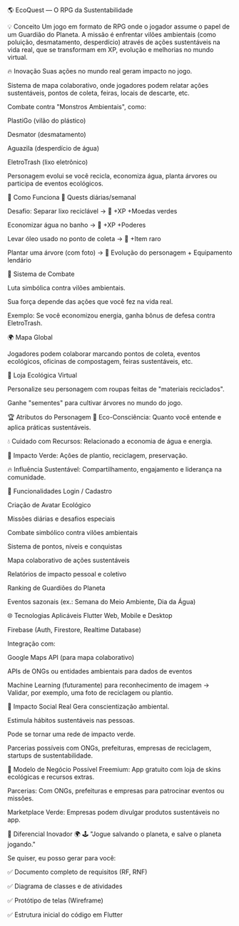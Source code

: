 🌎 EcoQuest — O RPG da Sustentabilidade

💡 Conceito
Um jogo em formato de RPG onde o jogador assume o papel de um Guardião do Planeta. A missão é enfrentar vilões ambientais (como poluição, desmatamento, desperdício) através de ações sustentáveis na vida real, que se transformam em XP, evolução e melhorias no mundo virtual.

🔥 Inovação
Suas ações no mundo real geram impacto no jogo.

Sistema de mapa colaborativo, onde jogadores podem relatar ações sustentáveis, pontos de coleta, feiras, locais de descarte, etc.

Combate contra "Monstros Ambientais", como:

PlastiGo (vilão do plástico)

Desmator (desmatamento)

Aguazila (desperdício de água)

EletroTrash (lixo eletrônico)

Personagem evolui se você recicla, economiza água, planta árvores ou participa de eventos ecológicos.

🏹 Como Funciona
📜 Quests diárias/semanal

Desafio: Separar lixo reciclável → 🎁 +XP +Moedas verdes

Economizar água no banho → 🎁 +XP +Poderes

Levar óleo usado no ponto de coleta → 🎁 +Item raro

Plantar uma árvore (com foto) → 🎁 Evolução do personagem + Equipamento lendário

🎯 Sistema de Combate

Luta simbólica contra vilões ambientais.

Sua força depende das ações que você fez na vida real.

Exemplo: Se você economizou energia, ganha bônus de defesa contra EletroTrash.

🌍 Mapa Global

Jogadores podem colaborar marcando pontos de coleta, eventos ecológicos, oficinas de compostagem, feiras sustentáveis, etc.

🛒 Loja Ecológica Virtual

Personalize seu personagem com roupas feitas de "materiais reciclados".

Ganhe "sementes" para cultivar árvores no mundo do jogo.

🏆 Atributos do Personagem
🌱 Eco-Consciência: Quanto você entende e aplica práticas sustentáveis.

💧 Cuidado com Recursos: Relacionado a economia de água e energia.

🌿 Impacto Verde: Ações de plantio, reciclagem, preservação.

🔥 Influência Sustentável: Compartilhamento, engajamento e liderança na comunidade.

📲 Funcionalidades
Login / Cadastro

Criação de Avatar Ecológico

Missões diárias e desafios especiais

Combate simbólico contra vilões ambientais

Sistema de pontos, níveis e conquistas

Mapa colaborativo de ações sustentáveis

Relatórios de impacto pessoal e coletivo

Ranking de Guardiões do Planeta

Eventos sazonais (ex.: Semana do Meio Ambiente, Dia da Água)

🌐 Tecnologias Aplicáveis
Flutter Web, Mobile e Desktop

Firebase (Auth, Firestore, Realtime Database)

Integração com:

Google Maps API (para mapa colaborativo)

APIs de ONGs ou entidades ambientais para dados de eventos

Machine Learning (futuramente) para reconhecimento de imagem → Validar, por exemplo, uma foto de reciclagem ou plantio.

🚀 Impacto Social Real
Gera conscientização ambiental.

Estimula hábitos sustentáveis nas pessoas.

Pode se tornar uma rede de impacto verde.

Parcerias possíveis com ONGs, prefeituras, empresas de reciclagem, startups de sustentabilidade.

💸 Modelo de Negócio Possível
Freemium: App gratuito com loja de skins ecológicas e recursos extras.

Parcerias: Com ONGs, prefeituras e empresas para patrocinar eventos ou missões.

Marketplace Verde: Empresas podem divulgar produtos sustentáveis no app.

🤯 Diferencial Inovador
🌍 🕹️ "Jogue salvando o planeta, e salve o planeta jogando."

Se quiser, eu posso gerar para você:

✅ Documento completo de requisitos (RF, RNF)

✅ Diagrama de classes e de atividades

✅ Protótipo de telas (Wireframe)

✅ Estrutura inicial do código em Flutter
